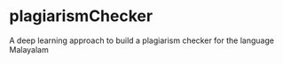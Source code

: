 # plagiarismChecker
A deep learning approach to build a plagiarism checker for the language Malayalam
